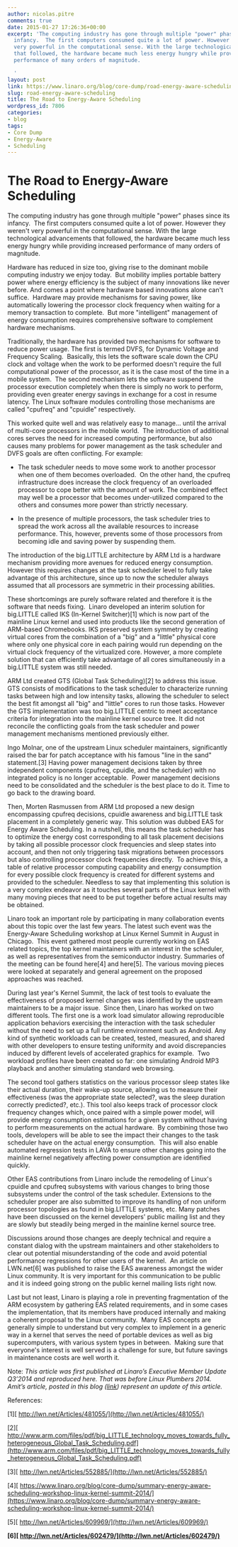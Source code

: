 ```yaml
---
author: nicolas.pitre
comments: true
date: 2015-01-27 17:26:36+00:00
excerpt: 'The computing industry has gone through multiple "power" phases since its
  infancy.  The first computers consumed quite a lot of power. However they weren''t
  very powerful in the computational sense. With the large technological advancements
  that followed, the hardware became much less energy hungry while providing increased
  performance of many orders of magnitude.

  '
layout: post
link: https://www.linaro.org/blog/core-dump/road-energy-aware-scheduling/
slug: road-energy-aware-scheduling
title: The Road to Energy-Aware Scheduling
wordpress_id: 7806
categories:
- blog
tags:
- Core Dump
- Energy-Aware
- Scheduling
---
```


# **The Road to Energy-Aware Scheduling**


The computing industry has gone through multiple "power" phases since its infancy.  The first computers consumed quite a lot of power. However they weren't very powerful in the computational sense. With the large technological advancements that followed, the hardware became much less energy hungry while providing increased performance of many orders of magnitude.

Hardware has reduced in size too, giving rise to the dominant mobile computing industry we enjoy today.  But mobility implies portable battery power where energy efficiency is the subject of many innovations like never before. And comes a point where hardware based innovations alone can't suffice.  Hardware may provide mechanisms for saving power, like automatically lowering the processor clock frequency when waiting for a memory transaction to complete.  But more "intelligent" management of energy consumption requires comprehensive software to complement hardware mechanisms.

Traditionally, the hardware has provided two mechanisms for software to reduce power usage. The first is termed DVFS, for Dynamic Voltage and Frequency Scaling.  Basically, this lets the software scale down the CPU clock and voltage when the work to be performed doesn't require the full computational power of the processor, as it is the case most of the time in a mobile system.  The second mechanism lets the software suspend the processor execution completely when there is simply no work to perform, providing even greater energy savings in exchange for a cost in resume latency. The Linux software modules controlling those mechanisms are called "cpufreq" and "cpuidle" respectively.

This worked quite well and was relatively easy to manage... until the arrival of multi-core processors in the mobile world.  The introduction of additional cores serves the need for increased computing performance, but also causes many problems for power management as the task scheduler and DVFS goals are often conflicting. For example:




  * The task scheduler needs to move some work to another processor when one of them becomes overloaded.  On the other hand, the cpufreq infrastructure does increase the clock frequency of an overloaded processor to cope better with the amount of work. The combined effect may well be a processor that becomes under-utilized compared to the others and consumes more power than strictly necessary.


  * In the presence of multiple processors, the task scheduler tries to spread the work across all the available resources to increase performance. This, however, prevents some of those processors from becoming idle and saving power by suspending them.


The introduction of the big.LITTLE architecture by ARM Ltd is a hardware mechanism providing more avenues for reduced energy consumption. However this requires changes at the task scheduler level to fully take advantage of this architecture, since up to now the scheduler always assumed that all processors are symmetric in their processing abilities.

These shortcomings are purely software related and therefore it is the software that needs fixing.  Linaro developed an interim solution for big.LITTLE called IKS (In-Kernel Switcher)[1] which is now part of the mainline Linux kernel and used into products like the second generation of ARM-based Chromebooks. IKS preserved system symmetry by creating virtual cores from the combination of a "big" and a "little" physical core where only one physical core in each pairing would run depending on the virtual clock frequency of the virtualized core. However, a more complete solution that can efficiently take advantage of all cores simultaneously in a big.LITTLE system was still needed.

ARM Ltd created GTS (Global Task Scheduling)[2] to address this issue. GTS consists of modifications to the task scheduler to characterize running tasks between high and low intensity tasks, allowing the scheduler to select the best fit amongst all "big" and "little" cores to run those tasks. However the GTS implementation was too big.LITTLE centric to meet acceptance criteria for integration into the mainline kernel source tree. It did not reconcile the conflicting goals from the task scheduler and power management mechanisms mentioned previously either.

Ingo Molnar, one of the upstream Linux scheduler maintainers, significantly raised the bar for patch acceptance with his famous "line in the sand" statement.[3] Having power management decisions taken by three independent components (cpufreq, cpuidle, and the scheduler) with no integrated policy is no longer acceptable.  Power management decisions need to be consolidated and the scheduler is the best place to do it. Time to go back to the drawing board.

Then, Morten Rasmussen from ARM Ltd proposed a new design encompassing cpufreq decisions, cpuidle awareness and big.LITTLE task placement in a completely generic way. This solution was dubbed EAS for Energy Aware Scheduling. In a nutshell, this means the task scheduler has to optimize the energy cost corresponding to all task placement decisions by taking all possible processor clock frequencies and sleep states into account, and then not only triggering task migrations between processors but also controlling processor clock frequencies directly.  To achieve this, a table of relative processor computing capability and energy consumption for every possible clock frequency is created for different systems and provided to the scheduler. Needless to say that implementing this solution is a very complex endeavor as it touches several parts of the Linux kernel with many moving pieces that need to be put together before actual results may be obtained.

Linaro took an important role by participating in many collaboration events about this topic over the last few years. The latest such event was the Energy-Aware Scheduling workshop at Linux Kernel Summit in August in Chicago.  This event gathered most people currently working on EAS related topics, the top kernel maintainers with an interest in the scheduler, as well as representatives from the semiconductor industry. Summaries of the meeting can be found here[4] and here[5]. The various moving pieces were looked at separately and general agreement on the proposed approaches was reached.

During last year's Kernel Summit, the lack of test tools to evaluate the effectiveness of proposed kernel changes was identified by the upstream maintainers to be a major issue.  Since then, Linaro has worked on two different tools. The first one is a work load simulator allowing reproducible application behaviors exercising the interaction with the task scheduler without the need to set up a full runtime environment such as Android. Any kind of synthetic workloads can be created, tested, measured, and shared with other developers to ensure testing uniformity and avoid discrepancies induced by different levels of accelerated graphics for example.  Two workload profiles have been created so far: one simulating Android MP3 playback and another simulating standard web browsing.

The second tool gathers statistics on the various processor sleep states like their actual duration, their wake-up source, allowing us to measure their effectiveness (was the appropriate state selected?, was the sleep duration correctly predicted?, etc.). This tool also keeps track of processor clock frequency changes which, once paired with a simple power model, will provide energy consumption estimations for a given system without having to perform measurements on the actual hardware.  By combining those two tools, developers will be able to see the impact their changes to the task scheduler have on the actual energy consumption.  This will also enable automated regression tests in LAVA to ensure other changes going into the mainline kernel negatively affecting power consumption are identified quickly.

Other EAS contributions from Linaro include the remodeling of Linux's cpuidle and cpufreq subsystems with various changes to bring those subsystems under the control of the task scheduler. Extensions to the scheduler proper are also submitted to improve its handling of non uniform processor topologies as found in big.LITTLE systems, etc. Many patches have been discussed on the kernel developers' public mailing list and they are slowly but steadily being merged in the mainline kernel source tree.

Discussions around those changes are deeply technical and require a constant dialog with the upstream maintainers and other stakeholders to clear out potential misunderstanding of the code and avoid potential performance regressions for other users of the kernel.  An article on LWN.net[6] was published to raise the EAS awareness amongst the wider Linux community. It is very important for this communication to be public and it is indeed going strong on the public kernel mailing lists right now.

Last but not least, Linaro is playing a role in preventing fragmentation of the ARM ecosystem by gathering EAS related requirements, and in some cases the implementation, that its members have produced internally and making a coherent proposal to the Linux community.  Many EAS concepts are generally simple to understand but very complex to implement in a generic way in a kernel that serves the need of portable devices as well as big supercomputers, with various system types in between.  Making sure that everyone's interest is well served is a challenge for sure, but future savings in maintenance costs are well worth it.

Note: _This article was first published at Linaro’s Executive Member Update Q3’2014 and reproduced here. That was before Linux Plumbers 2014. Amit’s article, posted in this blog ([link](http://www.linaro.org/blog/core-dump/energy-aware-scheduling-eas-project/)) represent an update of this article._

References:

[1][ http://lwn.net/Articles/481055/](http://lwn.net/Articles/481055/)

[2][ http://www.arm.com/files/pdf/big_LITTLE_technology_moves_towards_fully_heterogeneous_Global_Task_Scheduling.pdf](http://www.arm.com/files/pdf/big_LITTLE_technology_moves_towards_fully_heterogeneous_Global_Task_Scheduling.pdf)

[3][ http://lwn.net/Articles/552885/](http://lwn.net/Articles/552885/)

[4][ https://www.linaro.org/blog/core-dump/summary-energy-aware-scheduling-workshop-linux-kernel-summit-2014/](https://www.linaro.org/blog/core-dump/summary-energy-aware-scheduling-workshop-linux-kernel-summit-2014/)

[5][ http://lwn.net/Articles/609969/](http://lwn.net/Articles/609969/)

**[6][ http://lwn.net/Articles/602479/](http://lwn.net/Articles/602479/)**
